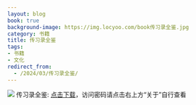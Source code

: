 ```yaml
---
layout: blog
book: true
background-image: https://img.locyoo.com/book传习录全鉴.jpg
category: 书籍
title: 传习录全鉴
tags:
- 书籍
- 文化
redirect_from:
  - /2024/03/传习录全鉴/
---
```

![](https://img.locyoo.com/book传习录全鉴.jpg)
传习录全鉴: <a name = "ref1" href="https://url18.ctfile.com/f/50983618-1063935338-950590?p=3619">点击下载</a>，访问密码请点击右上方“关于”自行查看